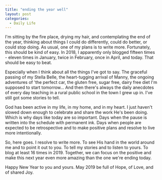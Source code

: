 ```yaml
---
title: "ending the year well"
layout: post
categories:
  - Daily Life
---
```

I'm sitting by the fire place, drying my hair, and contemplating the end of the year, thinking about things I could do differently, could do better, or could stop doing.
As usual, one of my plans is to write more.
Fortunately, this should be kind of easy.
In 2018, I apparently only blogged fifteen times - eleven times in January, twice in February, once in April, and today.
That should be easy to beat.

Especially when I think about all the things I've got to say.
The graceful passing of my Stella Belle, the heart-tugging arrival of Manny, the ongoing adventures of 'the perfect car, the gluten free, sugar free, dairy free diet I'm supposed to start tomorrow...
And then there's always the daily anecdotes of every day teaching in a rural public school in the town I grew up in.
I've still got some stories to tell.

God has been active in my life, in my home, and in my heart. 
I just haven't slowed down enough to celebrate and share the work He's been doing. 
Which is why days like today are so important.
Days when the pause is written into the schedule with permanent ink.
Days when people are expected to be retrospective and to make positive plans and resolve to live more intentionally.

So, here goes. 
I resolve to write more.
To see His hand in the world around me and to point it out to you.
To tell my stories and to listen to yours.
To blog at least 16 times in 2019.
Together, we can focus on the positive and make this next year even more amazing than the one we're ending today.

Happy New Year to you and yours.
May 2019 be full of Hope, of Love, and of shared Joy.
